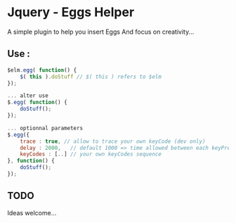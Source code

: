 Jquery - Eggs Helper
====================

A simple plugin to help you insert Eggs
And focus on creativity...

Use : 
-----

```javascript
$elm.egg( function() {
    $( this ).doStuff // $( this ) refers to $elm
});

... alter use
$.egg( function() {
    doStuff();
});

... optionnal parameters
$.egg({
    trace : true, // allow to trace your own keyCode (dev only)
    delay : 2000,   // default 1000 => time allowed between each keyPress
    keyCodes : [..] // your own keyCodes sequence
}, function() {
    doStuff();
});
```

TODO
----

Ideas welcome...